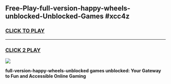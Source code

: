 
## Free-Play-full-version-happy-wheels-unblocked-Unblocked-Games #xcc4z
<h3>
<a href="https://news.freeplayer.one?title=full-version-happy-wheels-unblocked&ref=8M">CLICK TO PLAY</a></h3>
<hr>

<h3>
<a href="https://news.freeplayer.one?title=full-version-happy-wheels-unblocked&ref=8M">CLICK 2 PLAY</a>
  
</h3>

<a href="https://news.freeplayer.one?title=full-version-happy-wheels-unblocked&ref=8M"><img src="https://clearcache.store/games.png"></a>


**full-version-happy-wheels-unblocked games unblocked: Your Gateway to Fun and Accessible Online Gaming**
